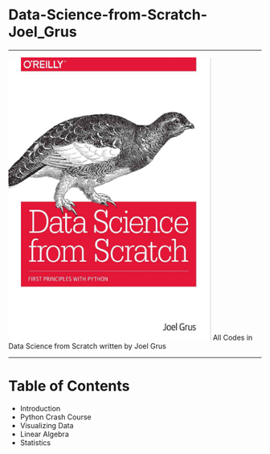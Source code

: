 # Data-Science-from-Scratch-Joel_Grus
---
<img src="./imgs/logo.png" alt="Data Science from Scratch" width="80%">
All Codes in Data Science from Scratch written by Joel Grus</br>

---

# Table of Contents
-  Introduction
-  Python Crash Course
-  Visualizing Data
-  Linear Algebra
-  Statistics

